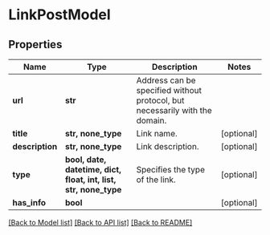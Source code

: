 # LinkPostModel


## Properties
Name | Type | Description | Notes
------------ | ------------- | ------------- | -------------
**url** | **str** | Address can be specified without protocol, but necessarily with the domain. | 
**title** | **str, none_type** | Link name. | [optional] 
**description** | **str, none_type** | Link description. | [optional] 
**type** | **bool, date, datetime, dict, float, int, list, str, none_type** | Specifies the type of the link. | [optional] 
**has_info** | **bool** |  | [optional] 

[[Back to Model list]](../README.md#documentation-for-models) [[Back to API list]](../README.md#documentation-for-api-endpoints) [[Back to README]](../README.md)


